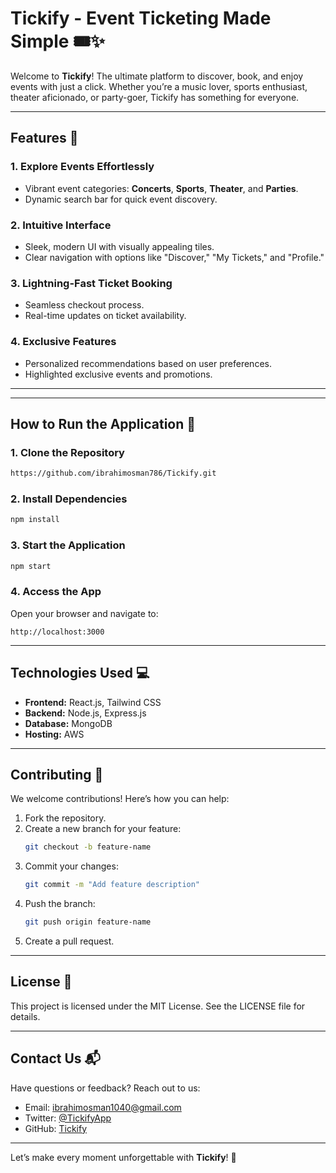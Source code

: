 # Tickify - Event Ticketing Made Simple 🎟️✨

Welcome to **Tickify**! The ultimate platform to discover, book, and enjoy events with just a click. Whether you’re a music lover, sports enthusiast, theater aficionado, or party-goer, Tickify has something for everyone.

---

## Features 🌟

### 1. **Explore Events Effortlessly**
- Vibrant event categories: **Concerts**, **Sports**, **Theater**, and **Parties**.
- Dynamic search bar for quick event discovery.

### 2. **Intuitive Interface**
- Sleek, modern UI with visually appealing tiles.
- Clear navigation with options like "Discover," "My Tickets," and "Profile."

### 3. **Lightning-Fast Ticket Booking**
- Seamless checkout process.
- Real-time updates on ticket availability.

### 4. **Exclusive Features**
- Personalized recommendations based on user preferences.
- Highlighted exclusive events and promotions.

---


---

## How to Run the Application 🚀

### **1. Clone the Repository**
```bash
https://github.com/ibrahimosman786/Tickify.git
```

### **2. Install Dependencies**
```bash
npm install
```

### **3. Start the Application**
```bash
npm start
```

### **4. Access the App**
Open your browser and navigate to:
```
http://localhost:3000
```

---

## Technologies Used 💻
- **Frontend:** React.js, Tailwind CSS
- **Backend:** Node.js, Express.js
- **Database:** MongoDB
- **Hosting:** AWS

---

## Contributing 🤝
We welcome contributions! Here’s how you can help:

1. Fork the repository.
2. Create a new branch for your feature:
   ```bash
   git checkout -b feature-name
   ```
3. Commit your changes:
   ```bash
   git commit -m "Add feature description"
   ```
4. Push the branch:
   ```bash
   git push origin feature-name
   ```
5. Create a pull request.

---

## License 📜
This project is licensed under the MIT License. See the LICENSE file for details.

---

## Contact Us 📬
Have questions or feedback? Reach out to us:
- Email: ibrahimosman1040@gmail.com
- Twitter: [@TickifyApp](https://twitter.com/TickifyApp)
- GitHub: [Tickify](https://github.com/ibrahimosman786/Tickify)

---

Let’s make every moment unforgettable with **Tickify**! 🚀


